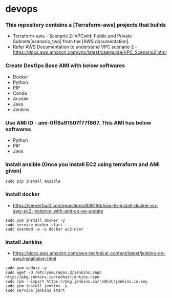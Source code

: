 # devops

### This repository contains a [Terraform-aws] projects that builds 
* Terraform-aws - Scenario 2: VPCwith Public and Private Subnets[scenario_two] from the [AWS documentation].
* Refer AWS Documentation to understand VPC scenario 2 - https://docs.aws.amazon.com/vpc/latest/userguide/VPC_Scenario2.html

### Create DevOps Base AMI with below softwares
* Docker
* Python
* PIP
* Conda
* Ansible
* Java
* Jenkins

### Use AMI ID - ami-0ff8a91507f77f867. This AMI has below softwares
* Python
* PIP
* Java

### Install ansible (Once you install EC2 using terraform and AMI given)
```
sudo pip install ansible
```
### Install docker
* https://serverfault.com/questions/836198/how-to-install-docker-on-aws-ec2-instance-with-ami-ce-ee-update

```
sudo yum install docker -y
sudo service docker start
sudo usermod -a -G docker ec2-user
```
### Install Jenkins
* https://docs.aws.amazon.com/aws-technical-content/latest/jenkins-on-aws/installation.html

```
sudo yum update –y
sudo wget -O /etc/yum.repos.d/jenkins.repo http://pkg.jenkins.io/redhat/jenkins.repo
sudo rpm --import https://pkg.jenkins.io/redhat/jenkins.io.key
sudo yum install jenkins -y
sudo service jenkins start
```

